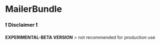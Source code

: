 # MailerBundle

### :exclamation: Disclaimer :exclamation: 

**EXPERIMENTAL-BETA VERSION** > not recommended for production use
